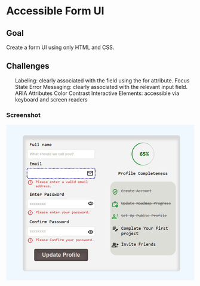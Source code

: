 # Accessible Form UI

## Goal

Create a form UI using only HTML and CSS.

## Challenges

<ul>
    <il>Labeling: clearly associated with the field using the for attribute.</li>
    <il>Focus State</li>
    <il>Error Messaging: clearly associated with the relevant input field.</li>
    <il>ARIA Attributes</li>
    <il>Color Contrast</li>
    <il>Interactive Elements: accessible via keyboard and screen readers</li>
</ul>

### Screenshot

![](/07-accessible-form-ui/assets/Preview.png)